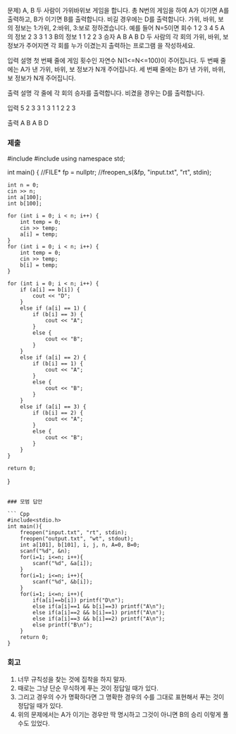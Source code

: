 문제)
A, B 두 사람이 가위바위보 게임을 합니다. 총 N번의 게임을 하여 A가 이기면 A를 출력하고,
B가 이기면 B를 출력합니다. 비길 경우에는 D를 출력합니다.
가위, 바위, 보의 정보는 1:가위, 2:바위, 3:보로 정하겠습니다.
예를 들어 N=5이면
회수 1 2 3 4 5
A의 정보 2 3 3 1 3
B의 정보 1 1 2 2 3
승자 A B A B D
두 사람의 각 회의 가위, 바위, 보 정보가 주어지면 각 회를 누가 이겼는지 출력하는 프로그램
을 작성하세요.

입력 설명
첫 번째 줄에 게임 횟수인 자연수 N(1<=N<=100)이 주어집니다.
두 번째 줄에는 A가 낸 가위, 바위, 보 정보가 N개 주어집니다.
세 번째 줄에는 B가 낸 가위, 바위, 보 정보가 N개 주어집니다.

출력 설명
각 줄에 각 회의 승자를 출력합니다. 비겼을 경우는 D를 출력합니다.

입력
5
2 3 3 1 3
1 1 2 2 3

출력
A
B
A
B
D

### 제출
#include <iostream>
#include <vector>
using namespace std;

int main()
{
    //FILE* fp = nullptr;
    //freopen_s(&fp, "input.txt", "rt", stdin);
    
    int n = 0;
    cin >> n;
    int a[100];
    int b[100];

    for (int i = 0; i < n; i++) {
        int temp = 0;
        cin >> temp;
        a[i] = temp;
    }
    for (int i = 0; i < n; i++) {
        int temp = 0;
        cin >> temp;
        b[i] = temp;
    }

    for (int i = 0; i < n; i++) {
        if (a[i] == b[i]) {
            cout << "D";
        }
        else if (a[i] == 1) {
            if (b[i] == 3) {
                cout << "A";
            }
            else {
                cout << "B";
            }
        }
        else if (a[i] == 2) {
            if (b[i] == 1) {
                cout << "A";
            }
            else {
                cout << "B";
            }
        }
        else if (a[i] == 3) {
            if (b[i] == 2) {
                cout << "A";
            }
            else {
                cout << "B";
            }
        }
    }
    
    return 0;
}
```

### 모범 답안

``` Cpp
#include<stdio.h>
int main(){
    freopen("input.txt", "rt", stdin);
    freopen("output.txt", "wt", stdout);
    int a[101], b[101], i, j, n, A=0, B=0;
    scanf("%d", &n);
    for(i=1; i<=n; i++){
        scanf("%d", &a[i]);
    }
    for(i=1; i<=n; i++){
        scanf("%d", &b[i]);
    }
    for(i=1; i<=n; i++){
        if(a[i]==b[i]) printf("D\n");
        else if(a[i]==1 && b[i]==3) printf("A\n");
        else if(a[i]==2 && b[i]==1) printf("A\n");
        else if(a[i]==3 && b[i]==2) printf("A\n");
        else printf("B\n");
    }
    return 0;
}
```

### 회고

1. 너무 규칙성을 찾는 것에 집착을 하지 말자.
2. 때로는 그냥 단순 무식하게 푸는 것이 정답일 때가 있다.
3. 그리고 경우의 수가 명확하다면 그 명확한 경우의 수를 그대로 표현해서 푸는 것이 정답일 때가 있다.
4. 위의 문제에서는 A가 이기는 경우만 딱 명시하고 그것이 아니면 B의 승리 이렇게 풀 수도 있었다.